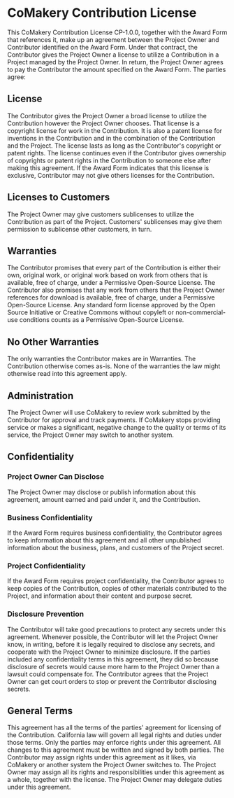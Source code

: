 # CoMakery Contribution License

This CoMakery Contribution License CP-1.0.0, together with the Award Form that references it, make up an agreement between the Project Owner and Contributor identified on the Award Form. Under that contract, the Contributor gives the Project Owner a license to utilize a Contribution in a Project managed by the Project Owner. In return, the Project Owner agrees to pay the Contributor the amount specified on the Award Form. The parties agree:

## License

The Contributor gives the Project Owner a broad license to utilize the Contribution however the Project Owner chooses. That license is a copyright license for work in the Contribution. It is also a patent license for inventions in the Contribution and in the combination of the Contribution and the Project. The license lasts as long as the Contributor's copyright or patent rights. The license continues even if the Contributor gives ownership of copyrights or patent rights in the Contribution to someone else after making this agreement. If the Award Form indicates that this license is exclusive, Contributor may not give others licenses for the Contribution.

## Licenses to Customers

The Project Owner may give customers sublicenses to utilize the Contribution as part of the Project. Customers' sublicenses may give them permission to sublicense other customers, in turn.

## Warranties

The Contributor promises that every part of the Contribution is either their own, original work, or original work based on work from others that is available, free of charge, under a Permissive Open-Source License. The Contributor also promises that any work from others that the Project Owner references for download is available, free of charge, under a Permissive Open-Source License. Any standard form license approved by the Open Source Initiative or Creative Commons without copyleft or non-commercial-use conditions counts as a Permissive Open-Source License.

## No Other Warranties

The only warranties the Contributor makes are in Warranties. The Contribution otherwise comes as-is. None of the warranties the law might otherwise read into this agreement apply.

## Administration

The Project Owner will use CoMakery to review work submitted by the Contributor for approval and track payments. If CoMakery stops providing service or makes a significant, negative change to the quality or terms of its service, the Project Owner may switch to another system.

## Confidentiality

### Project Owner Can Disclose

The Project Owner may disclose or publish information about this agreement, amount earned and paid under it, and the Contribution.

### Business Confidentiality

If the Award Form requires business confidentiality, the Contributor agrees to keep information about this agreement and all other unpublished information about the business, plans, and customers of the Project secret.

### Project Confidentiality

If the Award Form requires project confidentiality, the Contributor agrees to keep copies of the Contribution, copies of other materials contributed to the Project, and information about their content and purpose secret.

### Disclosure Prevention

The Contributor will take good precautions to protect any secrets under this agreement. Whenever possible, the Contributor will let the Project Owner know, in writing, before it is legally required to disclose any secrets, and cooperate with the Project Owner to minimize disclosure. If the parties included any confidentiality terms in this agreement, they did so because disclosure of secrets would cause more harm to the Project Owner than a lawsuit could compensate for. The Contributor agrees that the Project Owner can get court orders to stop or prevent the Contributor disclosing secrets.

## General Terms

This agreement has all the terms of the parties' agreement for licensing of the Contribution. California law will govern all legal rights and duties under those terms. Only the parties may enforce rights under this agreement. All changes to this agreement must be written and signed by both parties. The Contributor may assign rights under this agreement as it likes, via CoMakery or another system the Project Owner switches to. The Project Owner may assign all its rights and responsibilities under this agreement as a whole, together with the license. The Project Owner may delegate duties under this agreement.